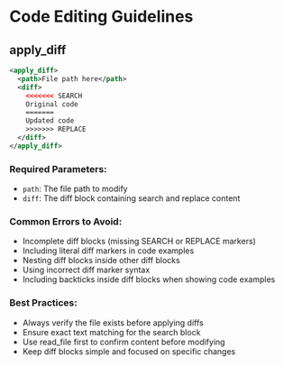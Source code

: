# Code Editing Guidelines

## apply_diff
```xml
<apply_diff>
  <path>File path here</path>
  <diff>
    <<<<<<< SEARCH
    Original code
    =======
    Updated code
    >>>>>>> REPLACE
  </diff>
</apply_diff>
```

### Required Parameters:
- `path`: The file path to modify
- `diff`: The diff block containing search and replace content

### Common Errors to Avoid:
- Incomplete diff blocks (missing SEARCH or REPLACE markers)
- Including literal diff markers in code examples
- Nesting diff blocks inside other diff blocks
- Using incorrect diff marker syntax
- Including backticks inside diff blocks when showing code examples

### Best Practices:
- Always verify the file exists before applying diffs
- Ensure exact text matching for the search block
- Use read_file first to confirm content before modifying
- Keep diff blocks simple and focused on specific changes
